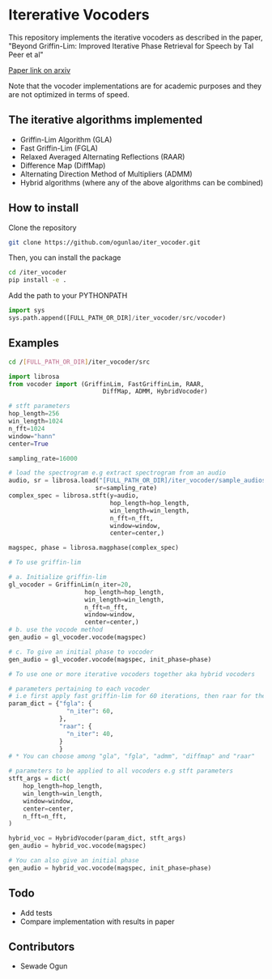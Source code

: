 # Itererative Vocoders

This repository implements the iterative vocoders as described in the paper,
"Beyond Griffin-Lim: Improved Iterative Phase Retrieval for Speech by Tal Peer et al"

[Paper link on arxiv](https://arxiv.org/abs/2205.05496)

Note that the vocoder implementations are for academic purposes and they are not optimized in terms of speed.

## The iterative algorithms implemented

- Griffin-Lim Algorithm (GLA)
- Fast Griffin-Lim (FGLA)
- Relaxed Averaged Alternating Reflections (RAAR)
- Difference Map (DiffMap)
- Alternating Direction Method of Multipliers (ADMM)
- Hybrid algorithms (where any of the above algorithms can be combined)

## How to install

Clone the repository

```bash
git clone https://github.com/ogunlao/iter_vocoder.git
```

Then, you can install the package

```bash
cd /iter_vocoder
pip install -e .
```

Add the path to your PYTHONPATH

```python
import sys
sys.path.append([FULL_PATH_OR_DIR]/iter_vocoder/src/vocoder)
```

## Examples

```bash
cd /[FULL_PATH_OR_DIR]/iter_vocoder/src
```

```python
import librosa
from vocoder import (GriffinLim, FastGriffinLim, RAAR, 
                          DiffMap, ADMM, HybridVocoder)

# stft parameters
hop_length=256
win_length=1024
n_fft=1024
window="hann"
center=True

sampling_rate=16000

# load the spectrogram e.g extract spectrogram from an audio
audio, sr = librosa.load("[FULL_PATH_OR_DIR]/iter_vocoder/sample_audios/sample_audio.wav", 
                        sr=sampling_rate)
complex_spec = librosa.stft(y=audio, 
                            hop_length=hop_length, 
                            win_length=win_length,
                            n_fft=n_fft,
                            window=window,
                            center=center,)

magspec, phase = librosa.magphase(complex_spec)

# To use griffin-lim

# a. Initialize griffin-lim
gl_vocoder = GriffinLim(n_iter=20,
                     hop_length=hop_length, 
                     win_length=win_length,
                     n_fft=n_fft,
                     window=window,
                     center=center,)
# b. use the vocode method 
gen_audio = gl_vocoder.vocode(magspec)

# c. To give an initial phase to vocoder
gen_audio = gl_vocoder.vocode(magspec, init_phase=phase)

# To use one or more iterative vocoders together aka hybrid vocoders

# parameters pertaining to each vocoder
# i.e first apply fast griffin-lim for 60 iterations, then raar for the last 40 iterations, for a total of 100 iterations
param_dict = {"fgla": {
                "n_iter": 60,
              },
              "raar": {
                "n_iter": 40,
              }
              }
# * You can choose among "gla", "fgla", "admm", "diffmap" and "raar"

# parameters to be applied to all vocoders e.g stft parameters
stft_args = dict(
    hop_length=hop_length,
    win_length=win_length,
    window=window,
    center=center,
    n_fft=n_fft,
)

hybrid_voc = HybridVocoder(param_dict, stft_args)
gen_audio = hybrid_voc.vocode(magspec)

# You can also give an initial phase
gen_audio = hybrid_voc.vocode(magspec, init_phase=phase)
```

## Todo

- Add tests
- Compare implementation with results in paper

## Contributors

- Sewade Ogun

